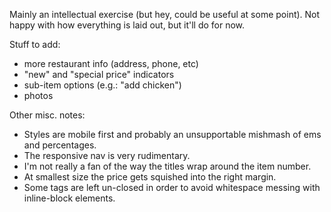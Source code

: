 Mainly an intellectual exercise (but hey, could be useful at some point). Not happy with how everything is laid out, but it'll do for now.

Stuff to add:

* more restaurant info (address, phone, etc)
* "new" and "special price" indicators
* sub-item options (e.g.: "add chicken")
* photos

Other misc. notes:

* Styles are mobile first and probably an unsupportable mishmash of ems and percentages.
* The responsive nav is very rudimentary.
* I'm not really a fan of the way the titles wrap around the item number.
* At smallest size the price gets squished into the right margin.
* Some tags are left un-closed in order to avoid whitespace messing with inline-block elements.